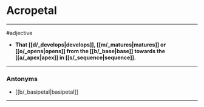 # Acropetal
---
#adjective
- **That [[d/_develops|develops]], [[m/_matures|matures]] or [[o/_opens|opens]] from the [[b/_base|base]] towards the [[a/_apex|apex]] in [[s/_sequence|sequence]].**
---
### Antonyms
- [[b/_basipetal|basipetal]]
---
